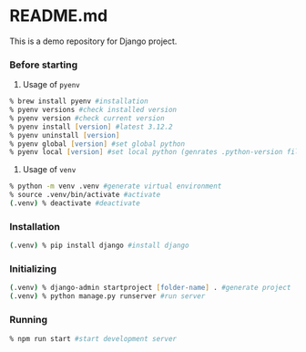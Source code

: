 # README.md
This is a demo repository for Django project.

### Before starting
1. Usage of `pyenv`
```zsh
% brew install pyenv #installation
% pyenv versions #check installed version
% pyenv version #check current version
% pyenv install [version] #latest 3.12.2
% pyenv uninstall [version]
% pyenv global [version] #set global python
% pyenv local [version] #set local python (genrates .python-version file)
```
1. Usage of `venv`
```zsh
% python -m venv .venv #generate virtual environment
% source .venv/bin/activate #activate
(.venv) % deactivate #deactivate
```

### Installation
```zsh
(.venv) % pip install django #install django
```

### Initializing
```zsh
(.venv) % django-admin startproject [folder-name] . #generate project
(.venv) % python manage.py runserver #run server
```

### Running
```zsh
% npm run start #start development server
```